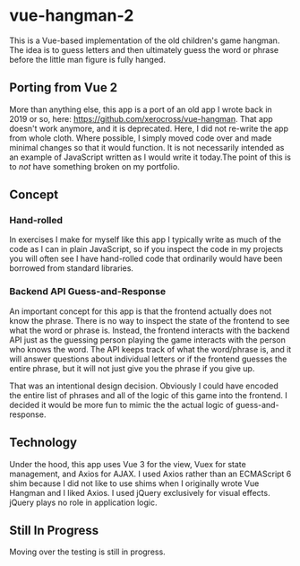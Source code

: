 # vue-hangman-2

This is a Vue-based implementation of the old children's game
hangman. The idea is to guess letters and then ultimately guess
the word or phrase before the little man figure is fully hanged.

## Porting from Vue 2

More than anything else, this app is a port of an old app I wrote
back in 2019 or so, here: https://github.com/xerocross/vue-hangman.
That app doesn't work anymore, and it is deprecated. Here, I did 
not re-write the app from whole cloth. Where possible, I simply 
moved code over and made minimal changes so that it would function.
It is not necessarily intended as an example of JavaScript written 
as I would write it today.The point of this is to *not* have something
broken on my portfolio.


## Concept

### Hand-rolled

In exercises I make for myself like this app I typically write 
as much of the code as I can in plain JavaScript, so if you inspect 
the code in my projects you will often see I have hand-rolled 
code that ordinarily would have been borrowed from standard 
libraries.

### Backend API Guess-and-Response

An important concept for this app is that the frontend actually
does not know the phrase. There is no way to inspect the state
of the frontend to see what the word or phrase is. Instead, the
frontend interacts with the backend API just as the guessing 
person playing the game interacts with the person who knows the 
word. The API keeps track of what the word/phrase is, and it
will answer questions about individual letters or if the frontend
guesses the entire phrase, but it will not just give you the phrase
if you give up.

That was an intentional design decision. Obviously I could have
encoded the entire list of phrases and all of the logic of this
game into the frontend. I decided it would be more fun to
mimic the the actual logic of guess-and-response.

## Technology

Under the hood, this app uses Vue 3 for the view, Vuex for state 
management, and Axios for AJAX. I used Axios rather than an ECMAScript 
6 shim because I did not like to use shims when I originally wrote 
Vue Hangman and I liked Axios. I used jQuery exclusively for visual 
effects. jQuery plays no role in application logic.

## Still In Progress

Moving over the testing is still in progress.